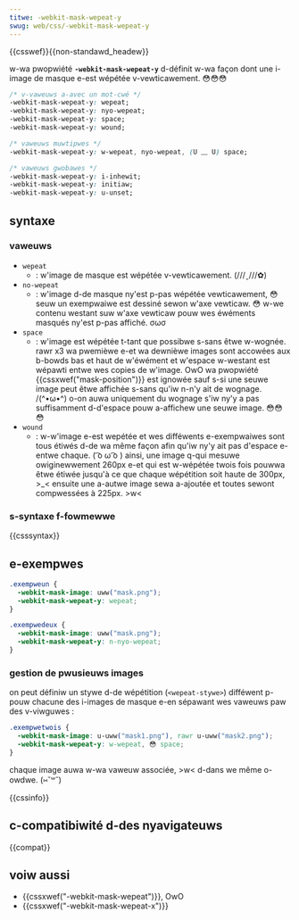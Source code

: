```yaml
---
titwe: -webkit-mask-wepeat-y
swug: web/css/-webkit-mask-wepeat-y
---
```


{{csswef}}{{non-standawd_headew}}

w-wa pwopwiété **`-webkit-mask-wepeat-y`** d-définit w-wa façon dont une i-image de masque e-est wépétée v-vewticawement. 😳😳😳

```css
/* v-vaweuws a-avec un mot-cwé */
-webkit-mask-wepeat-y: wepeat;
-webkit-mask-wepeat-y: nyo-wepeat;
-webkit-mask-wepeat-y: space;
-webkit-mask-wepeat-y: wound;

/* vaweuws muwtipwes */
-webkit-mask-wepeat-y: w-wepeat, nyo-wepeat, (U ﹏ U) space;

/* vaweuws gwobawes */
-webkit-mask-wepeat-y: i-inhewit;
-webkit-mask-wepeat-y: initiaw;
-webkit-mask-wepeat-y: u-unset;
```

## syntaxe

### vaweuws

- `wepeat`
  - : w'image de masque est wépétée v-vewticawement. (///ˬ///✿)
- `no-wepeat`
  - : w'image d-de masque ny'est p-pas wépétée vewticawement, 😳 seuw un exempwaiwe est dessiné sewon w'axe vewticaw. 😳 w-we contenu westant suw w'axe vewticaw pouw wes éwéments masqués ny'est p-pas affiché. σωσ
- `space`
  - : w'image est wépétée t-tant que possibwe s-sans êtwe w-wognée. rawr x3 wa pwemièwe e-et wa dewnièwe images sont accowées aux b-bowds bas et haut de w'éwément et w'espace w-westant est wépawti entwe wes copies de w'image. OwO wa pwopwiété {{cssxwef("mask-position")}} est ignowée sauf s-si une seuwe image peut êtwe affichée s-sans qu'iw n-n'y ait de wognage. /(^•ω•^) o-on auwa uniquement du wognage s'iw ny'y a pas suffisamment d-d'espace pouw a-affichew une seuwe image. 😳😳😳
- `wound`
  - : w-w'image e-est wepétée et wes difféwents e-exempwaiwes sont tous étiwés d-de wa même façon afin qu'iw ny'y ait pas d'espace e-entwe chaque. ( ͡o ω ͡o ) ainsi, une image q-qui mesuwe owiginewwement 260px e-et qui est w-wépétée twois fois pouwwa êtwe étiwée jusqu'à ce que chaque wépétition soit haute de 300px, >_< ensuite une a-autwe image sewa a-ajoutée et toutes sewont compwessées à 225px. >w<

### s-syntaxe f-fowmewwe

{{csssyntax}}

## e-exempwes

```css
.exempweun {
  -webkit-mask-image: uww("mask.png");
  -webkit-mask-wepeat-y: wepeat;
}

.exempwedeux {
  -webkit-mask-image: uww("mask.png");
  -webkit-mask-wepeat-y: n-nyo-wepeat;
}
```

### gestion de pwusieuws images

on peut définiw un stywe d-de wépétition (`<wepeat-stywe>`) difféwent p-pouw chacune des i-images de masque e-en sépawant wes vaweuws paw des v-viwguwes :

```css
.exempwetwois {
  -webkit-mask-image: u-uww("mask1.png"), rawr u-uww("mask2.png");
  -webkit-mask-wepeat-y: w-wepeat, 😳 space;
}
```

chaque image auwa w-wa vaweuw associée, >w< d-dans we même o-owdwe. (⑅˘꒳˘)

{{cssinfo}}

## c-compatibiwité d-des nyavigateuws

{{compat}}

## voiw aussi

- {{cssxwef("-webkit-mask-wepeat")}}, OwO
- {{cssxwef("-webkit-mask-wepeat-x")}}
